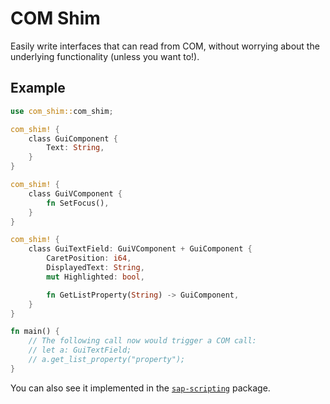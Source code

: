 # COM Shim

Easily write interfaces that can read from COM, without worrying about the underlying functionality (unless you want to!).

## Example

```rust
use com_shim::com_shim;

com_shim! {
    class GuiComponent {
        Text: String,
    }
}

com_shim! {
    class GuiVComponent {
        fn SetFocus(),
    }
}

com_shim! {
    class GuiTextField: GuiVComponent + GuiComponent {
        CaretPosition: i64,
        DisplayedText: String,
        mut Highlighted: bool,

        fn GetListProperty(String) -> GuiComponent,
    }
}

fn main() {
    // The following call now would trigger a COM call:
    // let a: GuiTextField;
    // a.get_list_property("property");
}
```

You can also see it implemented in the [`sap-scripting`](https://github.com/lilopkins/sap-scripting-rs.git) package.
